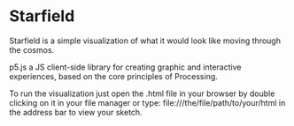 # Starfield

Starfield is a simple visualization of what it would look like moving through the cosmos. 


p5.js a JS client-side library for creating graphic and interactive experiences, based on the core principles of Processing.
 
 
To run the visualization just open the .html file in your browser by double clicking on it in your file manager or type: file:///the/file/path/to/your/html in the address bar to view your sketch.
